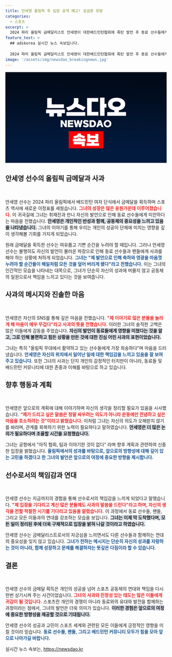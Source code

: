 ```yaml
---
title: 안세영 올림픽 후 입장 공개 예고! 궁금증 유발
categories:
  - 스포츠
excerpt: >
  2024 파리 올림픽 금메달리스트 안세영이 대한배드민턴협회에 폭탄 발언 후 동료 선수들에게 사과했다. 그녀는 많은 분들을 놀라게 해 마음이 무겁다고 전하며, 소셜미디어를 통해 진심 어린 사과의 뜻을 밝혔다.
feature_text: >
  ## adskorea 실시간 뉴스 속보입니다.

  2024 파리 올림픽 금메달리스트 안세영이 대한배드민턴협회에 폭탄 발언 후 동료 선수들에게 사과했다. 그녀는 많은 분들을 놀라게 해 마음이 무겁다고 전하며, 소셜미디어를 통해 진심 어린 사과의 뜻을 밝혔다.
image: '/assets/img/newsdao_breakingnews.jpg'
---
```


<p><img src="/assets/img/newsdao_breakingnews.jpg" alt="adskorea 속보" /></p>

<h2 data-ke-size="size26">안세영 선수의 올림픽 금메달과 사과</h2>

<p data-ke-size="size16">&nbsp;</p>

<p>안세영 선수는 2024 파리 올림픽에서 배드민턴 여자 단식에서 금메달을 획득하며 스포츠 역사에 새로운 이정표를 세웠습니다. <b><span style="color: #ee2323;">그녀의 성장은 많은 응원가운데 이루어졌습니다.</span></b> 이 귀국길에 그녀는 취재진과 만나 자신의 발언으로 인해 동료 선수들에게 미안하다는 마음을 전했습니다. <b><span style="background-color: #21538527;">안세영은 개인적인 반성과 함께, 공동체의 중요성을 느끼고 있음을 나타냈습니다.</span></b> 그녀의 이야기를 통해 우리는 개인의 성공이 단체에 미치는 영향을 깊이 생각해볼 기회를 가지게 되었습니다.</p>

<p>원래 금메달을 획득한 선수는 여유롭고 기쁜 순간을 누려야 할 때입니다. 그러나 안세영 선수는 불행히도 자신의 발언이 불러온 파장으로 인해 동료 선수들과 팬들에게 사과를 해야 하는 상황에 처하게 되었습니다. <b><span style="color: #1a5490;">그녀는 "제 발언으로 인해 축하와 영광을 마음껏 누려야 할 순간들이 해일처럼 모든 것을 덮어 버리게 됐다"라고 전했습니다.</span></b> 이는 그녀의 인간적인 모습을 나타내는 대목으로, 그녀가 단순히 자신의 성과에 머물지 않고 공동체의 일원으로서 책임을 느끼고 있다는 것을 보여줍니다.</p>

<h2 data-ke-size="size26">사과의 메시지와 진솔한 마음</h2>

<p data-ke-size="size16">&nbsp;</p>

<p>안세영은 자신의 SNS를 통해 깊은 마음을 전했습니다. <b><span style="color: #ee2323;">"제 이야기로 많은 분들을 놀라게 해 마음이 매우 무겁다"라고 사과의 뜻을 전했습니다.</span></b> 이러한 그녀의 솔직한 고백은 많은 이들에게 감동을 주었습니다. <b><span style="background-color: #21538527;">자신의 발언이 동료들에게 영향을 미쳤다는 것을 알고, 그로 인해 불편하고 힘든 상황을 만든 것에 대한 진심 어린 사과의 표현이었습니다.</span></b></p>

<p>그녀는 특히 "올림픽 무대에서 활약하고 있는 선수들에게 가장 죄송하다"며 마음을 드러냈습니다. <b><span style="color: #1a5490;">안세영은 자신의 위치에서 일어난 일에 대한 책임감을 느끼고 있음을 잘 보여주고 있습니다.</span></b> 또한 그녀의 사과는 단지 개인의 감정적인 터치만이 아니라, 동료들 및 배드민턴 커뮤니티에 대한 존중과 이해를 바탕으로 하고 있습니다. </p>

<h2 data-ke-size="size26">향후 행동과 계획</h2>

<p data-ke-size="size16">&nbsp;</p>

<p>안세영은 앞으로의 계획에 대해 이야기하며 자신의 생각을 정리할 필요가 있음을 시사했습니다. <b><span style="color: #ee2323;">“제가 드리고 싶은 말씀은 정말 싸우려는 의도가 아니라 운동에만 전념하고 싶은 마음을 호소하려는 것”이라고 밝혔습니다.</span></b> 이처럼 그녀는 자신의 의도가 오해받지 않기를 바라며, 관계를 회복하기 위한 노력이 필요하다고 말하였습니다. <b><span style="background-color: #21538527;">안세영은 더 많은 논의가 필요하다며 조율할 시간을 요청했습니다.</span></b></p>

<p>그녀는 공항에서 "아직 협회, 팀과 이야기한 것이 없다" 라며 향후 계획과 관련하여 신중한 입장을 밝혔습니다. <b><span style="color: #1a5490;">올림픽에서의 성과를 바탕으로, 앞으로의 방향성에 대해 깊이 있는 고민을 하겠다고 한 그녀의 발언은 앞으로의 여정에 중요한 방향을 제시합니다.</span></b> </p>

<h2 data-ke-size="size26">선수로서의 책임감과 연대</h2>

<p data-ke-size="size16">&nbsp;</p>

<p>안세영 선수는 지금까지의 경험을 통해 선수로서의 책임감을 느끼게 되었다고 말했습니다. <b><span style="color: #ee2323;">"제 입장을 기다리고 계신 많은 분들께도 사과의 말씀을 드린다"라고 하며, 자신의 생각을 전할 적절한 시기를 기다리고 있음을 알렸습니다.</span></b> 이 과정에서 동료 선수들, 팬들, 그리고 모든 이들과의 연대를 강조하는 모습을 보입니다. <b><span style="background-color: #21538527;">그녀는 이제 막 도착했다며, 모든 일이 정리된 후에 더욱 구체적으로 입장을 밝혀 나갈 것이라고 하였습니다.</span></b></p>

<p>안세영 선수는 금메달리스트로서의 자긍심을 느끼면서도 다른 선수들과 함께하는 연대의 중요성을 잊지 않고 있습니다. <b><span style="color: #1a5490;">그녀가 전하는 메시지는 단순히 자신의 성과를 자랑하는 것이 아니라, 함께 성장하고 문제를 해결하자는 뜻깊은 다짐이라 할 수 있습니다.</span></b> </p>

<h2 data-ke-size="size26">결론</h2>

<p data-ke-size="size16">&nbsp;</p>

<p>안세영 선수의 금메달 획득은 개인의 성공을 넘어 스포츠 공동체의 연대와 책임을 다시 한번 상기시켜 주는 사건이었습니다. <b><span style="color: #ee2323;">그녀의 사과와 진정성 있는 태도는 많은 이들에게 귀감이 될 것입니다.</span></b> 스포츠란 개인의 경쟁이 아니라 동료와의 유대와 발전을 함께하는 과정이라는 점에서, 그녀의 발언은 더욱 의미가 있습니다. <b><span style="background-color: #21538527;">이러한 경험은 앞으로의 여정에 중요한 방향성을 제공할 것으로 기대됩니다.</span></b> </p>

<p>안세영 선수의 성공과 고민이 스포츠 세계와 관련된 모든 이들에게 긍정적인 영향을 미칠 것이라 믿습니다. <b><span style="color: #1a5490;">동료 선수들, 팬들, 그리고 배드민턴 커뮤니티 모두가 힘을 모아 앞으로 나아가길 바랍니다.</span></b></p>
실시간 뉴스 속보는, <a href="https://newsdao.kr" rel="dofollow">https://newsdao.kr</a>


